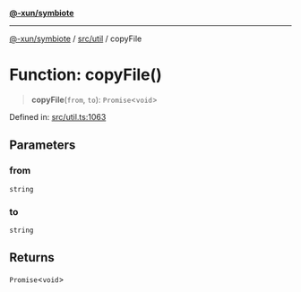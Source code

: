 [**@-xun/symbiote**](../../../README.md)

***

[@-xun/symbiote](../../../README.md) / [src/util](../README.md) / copyFile

# Function: copyFile()

> **copyFile**(`from`, `to`): `Promise`\<`void`\>

Defined in: [src/util.ts:1063](https://github.com/Xunnamius/symbiote/blob/2376b219bdb1558890876bfc92d0b193f658dcce/src/util.ts#L1063)

## Parameters

### from

`string`

### to

`string`

## Returns

`Promise`\<`void`\>
